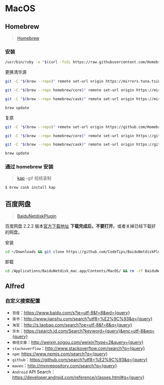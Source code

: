# MacOS

## Homebrew

> [Homebrew](https://brew.sh/)

### 安装

```bash
/usr/bin/ruby -e "$(curl -fsSL https://raw.githubusercontent.com/Homebrew/install/master/install)"
```

更换清华源

```bash
git -C "$(brew --repo)" remote set-url origin https://mirrors.tuna.tsinghua.edu.cn/git/homebrew/brew.git

git -C "$(brew --repo homebrew/core)" remote set-url origin https://mirrors.tuna.tsinghua.edu.cn/git/homebrew/homebrew-core.git

git -C "$(brew --repo homebrew/cask)" remote set-url origin https://mirrors.tuna.tsinghua.edu.cn/git/homebrew/homebrew-cask.git

brew update
```

复原

```bash
git -C "$(brew --repo)" remote set-url origin https://github.com/Homebrew/brew.git

git -C "$(brew --repo homebrew/core)" remote set-url origin https://github.com/Homebrew/homebrew-core.git

git -C "$(brew --repo homebrew/cask)" remote set-url origin https://github.com/Homebrew/homebrew-cask.git

brew update
```

### 通过 homebrew 安装

> [kap](https://github.com/wulkano/kap) -gif 视频录制

```bash
$ brew cask install kap
```

## 百度网盘

> [BaiduNetdiskPlugin](https://github.com/CodeTips/BaiduNetdiskPlugin-macOS)

百度网盘 2.2.2 版本<a href="http://issuecdn.baidupcs.com/issue/netdisk/MACguanjia/BaiduNetdisk_mac_2.2.2.dmg" rel="nofollow">官方下载地址</a>
**下载完成后，不要打开**。或者关掉已经下载好的网盘。

安装

```bash
cd ~/Downloads && git clone https://github.com/CodeTips/BaiduNetdiskPlugin-macOS.git && ./BaiduNetdiskPlugin-macOS/Other/Install.sh
```

卸载

```bash
cd /Applications/BaiduNetdisk_mac.app/Contents/MacOS/ && rm -rf BaiduNetdisk_mac libBaiduNetdiskPlugin.framework && mv BaiduNetdisk_mac_backup BaiduNetdisk_mac
```

## Alfred

### 自定义搜索配置

- `百度`：https://www.baidu.com/s?ie=utf-8&f=8&wd={query}
- `简书`：http://www.jianshu.com/search?utf8=%E2%9C%93&q={query}
- `淘宝`：http://s.taobao.com/search?oe=utf-8&f=8&q={query}
- `京东`：https://search.jd.com/Search?keyword={query}&enc=utf-8&wq={query}
- `微信文章`：http://weixin.sogou.com/weixin?type=2&query={query}
- `stackoverflow`：http://www.stackoverflow.com/search?q={query}
- `npm`: https://www.npmjs.com/search?q={query}
- `github`：https://github.com/search?utf8=%E2%9C%93&q={query}
- `maven`：http://mvnrepository.com/search?q={query}
- `Android` API Search：https://developer.android.com/reference/classes.html#q={query}
